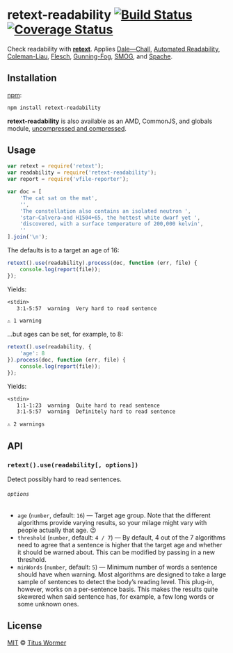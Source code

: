 # retext-readability [![Build Status][travis-badge]][travis] [![Coverage Status][codecov-badge]][codecov]

<!--lint disable heading-increment list-item-spacing-->

Check readability with [**retext**][retext].  Applies
[Dale—Chall][dale-chall], [Automated Readability][automated-readability],
[Coleman-Liau][coleman-liau], [Flesch][flesch], [Gunning-Fog][gunning-fog],
[SMOG][smog], and [Spache][spache].

## Installation

[npm][npm-install]:

```bash
npm install retext-readability
```

**retext-readability** is also available as an AMD, CommonJS, and
globals module, [uncompressed and compressed][releases].

## Usage

```js
var retext = require('retext');
var readability = require('retext-readability');
var report = require('vfile-reporter');

var doc = [
    'The cat sat on the mat',
    '',
    'The constellation also contains an isolated neutron ',
    'star—Calvera—and H1504+65, the hottest white dwarf yet ',
    'discovered, with a surface temperature of 200,000 kelvin',
    ''
].join('\n');
```

The defaults is to a target an age of 16:

```js
retext().use(readability).process(doc, function (err, file) {
    console.log(report(file));
});
```

Yields:

```txt
<stdin>
   3:1-5:57  warning  Very hard to read sentence

⚠ 1 warning
```

...but ages can be set, for example, to 8:

```js
retext().use(readability, {
    'age': 8
}).process(doc, function (err, file) {
    console.log(report(file));
});
```

Yields:

```txt
<stdin>
   1:1-1:23  warning  Quite hard to read sentence
   3:1-5:57  warning  Definitely hard to read sentence

⚠ 2 warnings
```

## API

### `retext().use(readability[, options])`

Detect possibly hard to read sentences.

###### `options`

*   `age` (`number`, default: `16`)
    — Target age group.  Note that the different algorithms
    provide varying results, so your milage might vary with
    people actually that age. :wink:
*   `threshold` (`number`, default: `4 / 7`)
    — By default, 4 out of the 7 algorithms need to agree that
    a sentence is higher that the target age and whether it should
    be warned about.  This can be modified by passing in a new
    threshold.
*   `minWords` (`number`, default: `5`)
    — Minimum number of words a sentence should have when warning.
    Most algorithms are designed to take a large sample of
    sentences to detect the body’s reading level.  This plug-in,
    however, works on a per-sentence basis.  This makes the results
    quite skewered when said sentence has, for example, a few long
    words or some unknown ones.

## License

[MIT][license] © [Titus Wormer][author]

<!-- Definitions -->

[travis-badge]: https://img.shields.io/travis/wooorm/retext-readability.svg

[travis]: https://travis-ci.org/wooorm/retext-readability

[codecov-badge]: https://img.shields.io/codecov/c/github/wooorm/retext-readability.svg

[codecov]: https://codecov.io/github/wooorm/retext-readability

[npm-install]: https://docs.npmjs.com/cli/install

[releases]: https://github.com/wooorm/retext-readability/releases

[license]: LICENSE

[author]: http://wooorm.com

[retext]: https://github.com/wooorm/retext

[dale-chall]: https://github.com/wooorm/dale-chall-formula

[automated-readability]: https://github.com/wooorm/automated-readability

[coleman-liau]: https://github.com/wooorm/coleman-liau

[flesch]: https://github.com/wooorm/flesch

[gunning-fog]: https://github.com/wooorm/gunning-fog

[spache]: https://github.com/wooorm/spache-formula

[smog]: https://github.com/wooorm/smog-formula
